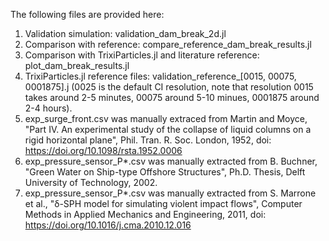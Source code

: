 The following files are provided here:

1) Validation simulation: validation_dam_break_2d.jl
2) Comparison with reference: compare_reference_dam_break_results.jl
3) Comparison with TrixiParticles.jl and literature reference: plot_dam_break_results.jl
4) TrixiParticles.jl reference files: validation_reference_[0015, 00075, 0001875].j (0025 is the default CI resolution, note that resolution 0015 takes around 2-5 minutes, 00075 around 5-10 minues, 0001875 around 2-4 hours).
5) exp_surge_front.csv was manually extraced from Martin and Moyce, "Part IV. An experimental study of the collapse of liquid columns on a rigid horizontal plane", Phil. Tran. R. Soc. London, 1952, doi: https://doi.org/10.1098/rsta.1952.0006
6) exp_pressure_sensor_P*.csv was manually extracted from  B. Buchner, "Green Water on Ship-type Offshore Structures", Ph.D. Thesis, Delft University of Technology, 2002.
7) exp_pressure_sensor_P*.csv was manually extracted from  S. Marrone et al., "δ-SPH model for simulating violent impact flows", Computer Methods in Applied Mechanics and Engineering, 2011, doi: https://doi.org/10.1016/j.cma.2010.12.016